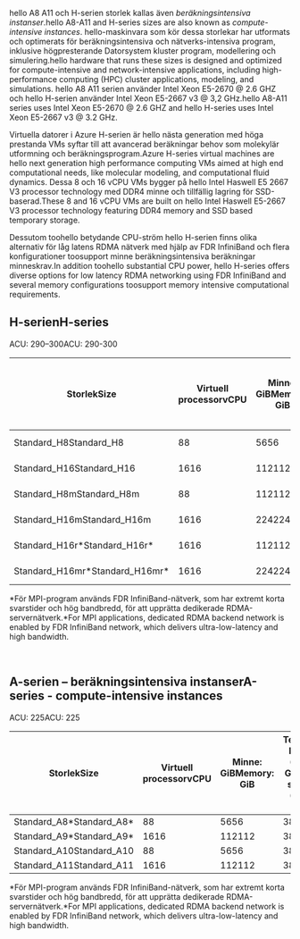 <!-- A-series - compute-intensive instances, H-series -->

<span data-ttu-id="82e58-101">hello A8 A11 och H-serien storlek kallas även *beräkningsintensiva instanser*.</span><span class="sxs-lookup"><span data-stu-id="82e58-101">hello A8-A11 and H-series sizes are also known as *compute-intensive instances*.</span></span> <span data-ttu-id="82e58-102">hello-maskinvara som kör dessa storlekar har utformats och optimerats för beräkningsintensiva och nätverks-intensiva program, inklusive högpresterande Datorsystem kluster program, modellering och simulering.</span><span class="sxs-lookup"><span data-stu-id="82e58-102">hello hardware that runs these sizes is designed and optimized for compute-intensive and network-intensive applications, including high-performance computing (HPC) cluster applications, modeling, and simulations.</span></span> <span data-ttu-id="82e58-103">hello A8 A11 serien använder Intel Xeon E5-2670 @ 2.6 GHZ och hello H-serien använder Intel Xeon E5-2667 v3 @ 3,2 GHz.</span><span class="sxs-lookup"><span data-stu-id="82e58-103">hello A8-A11 series uses Intel Xeon E5-2670 @ 2.6 GHZ and hello H-series uses Intel Xeon E5-2667 v3 @ 3.2 GHz.</span></span> 

<span data-ttu-id="82e58-104">Virtuella datorer i Azure H-serien är hello nästa generation med höga prestanda VMs syftar till att avancerad beräkningar behov som molekylär utformning och beräkningsprogram.</span><span class="sxs-lookup"><span data-stu-id="82e58-104">Azure H-series virtual machines are hello next generation high performance computing VMs aimed at high end computational needs, like molecular modeling, and computational fluid dynamics.</span></span> <span data-ttu-id="82e58-105">Dessa 8 och 16 vCPU VMs bygger på hello Intel Haswell E5 2667 V3 processor technology med DDR4 minne och tillfällig lagring för SSD-baserad.</span><span class="sxs-lookup"><span data-stu-id="82e58-105">These 8 and 16 vCPU VMs are built on hello Intel Haswell E5-2667 V3 processor technology featuring DDR4 memory and SSD based temporary storage.</span></span> 

<span data-ttu-id="82e58-106">Dessutom toohello betydande CPU-ström hello H-serien finns olika alternativ för låg latens RDMA nätverk med hjälp av FDR InfiniBand och flera konfigurationer toosupport minne beräkningsintensiva beräkningar minneskrav.</span><span class="sxs-lookup"><span data-stu-id="82e58-106">In addition toohello substantial CPU power, hello H-series offers diverse options for low latency RDMA networking using FDR InfiniBand and several memory configurations toosupport memory intensive computational requirements.</span></span>



## <a name="h-series"></a><span data-ttu-id="82e58-107">H-serien</span><span class="sxs-lookup"><span data-stu-id="82e58-107">H-series</span></span>

<span data-ttu-id="82e58-108">ACU: 290–300</span><span class="sxs-lookup"><span data-stu-id="82e58-108">ACU: 290-300</span></span>

| <span data-ttu-id="82e58-109">Storlek</span><span class="sxs-lookup"><span data-stu-id="82e58-109">Size</span></span> | <span data-ttu-id="82e58-110">Virtuell processor</span><span class="sxs-lookup"><span data-stu-id="82e58-110">vCPU</span></span> | <span data-ttu-id="82e58-111">Minne: GiB</span><span class="sxs-lookup"><span data-stu-id="82e58-111">Memory: GiB</span></span> | <span data-ttu-id="82e58-112">Temporär lagring (SSD) GiB</span><span class="sxs-lookup"><span data-stu-id="82e58-112">Temp storage (SSD) GiB</span></span> | <span data-ttu-id="82e58-113">Maximalt antal datadiskar</span><span class="sxs-lookup"><span data-stu-id="82e58-113">Max data disks</span></span> | <span data-ttu-id="82e58-114">Maximalt diskgenomflöde: IOPS</span><span class="sxs-lookup"><span data-stu-id="82e58-114">Max disk throughput: IOPS</span></span> | <span data-ttu-id="82e58-115">Maximalt antal nätverkskort</span><span class="sxs-lookup"><span data-stu-id="82e58-115">Max NICs</span></span> |
| --- | --- | --- | --- | --- | --- | --- |
| <span data-ttu-id="82e58-116">Standard_H8</span><span class="sxs-lookup"><span data-stu-id="82e58-116">Standard_H8</span></span> |<span data-ttu-id="82e58-117">8</span><span class="sxs-lookup"><span data-stu-id="82e58-117">8</span></span> |<span data-ttu-id="82e58-118">56</span><span class="sxs-lookup"><span data-stu-id="82e58-118">56</span></span> |<span data-ttu-id="82e58-119">1000</span><span class="sxs-lookup"><span data-stu-id="82e58-119">1000</span></span> |<span data-ttu-id="82e58-120">16</span><span class="sxs-lookup"><span data-stu-id="82e58-120">16</span></span> |<span data-ttu-id="82e58-121">16 × 500</span><span class="sxs-lookup"><span data-stu-id="82e58-121">16 x 500</span></span> |<span data-ttu-id="82e58-122">2</span><span class="sxs-lookup"><span data-stu-id="82e58-122">2</span></span>  |
| <span data-ttu-id="82e58-123">Standard_H16</span><span class="sxs-lookup"><span data-stu-id="82e58-123">Standard_H16</span></span> |<span data-ttu-id="82e58-124">16</span><span class="sxs-lookup"><span data-stu-id="82e58-124">16</span></span> |<span data-ttu-id="82e58-125">112</span><span class="sxs-lookup"><span data-stu-id="82e58-125">112</span></span> |<span data-ttu-id="82e58-126">2000</span><span class="sxs-lookup"><span data-stu-id="82e58-126">2000</span></span> |<span data-ttu-id="82e58-127">32</span><span class="sxs-lookup"><span data-stu-id="82e58-127">32</span></span> |<span data-ttu-id="82e58-128">32 × 500</span><span class="sxs-lookup"><span data-stu-id="82e58-128">32 x 500</span></span> |<span data-ttu-id="82e58-129">4</span><span class="sxs-lookup"><span data-stu-id="82e58-129">4</span></span> |
| <span data-ttu-id="82e58-130">Standard_H8m</span><span class="sxs-lookup"><span data-stu-id="82e58-130">Standard_H8m</span></span> |<span data-ttu-id="82e58-131">8</span><span class="sxs-lookup"><span data-stu-id="82e58-131">8</span></span> |<span data-ttu-id="82e58-132">112</span><span class="sxs-lookup"><span data-stu-id="82e58-132">112</span></span> |<span data-ttu-id="82e58-133">1000</span><span class="sxs-lookup"><span data-stu-id="82e58-133">1000</span></span> |<span data-ttu-id="82e58-134">16</span><span class="sxs-lookup"><span data-stu-id="82e58-134">16</span></span> |<span data-ttu-id="82e58-135">16 × 500</span><span class="sxs-lookup"><span data-stu-id="82e58-135">16 x 500</span></span> |<span data-ttu-id="82e58-136">2</span><span class="sxs-lookup"><span data-stu-id="82e58-136">2</span></span>  |
| <span data-ttu-id="82e58-137">Standard_H16m</span><span class="sxs-lookup"><span data-stu-id="82e58-137">Standard_H16m</span></span> |<span data-ttu-id="82e58-138">16</span><span class="sxs-lookup"><span data-stu-id="82e58-138">16</span></span> |<span data-ttu-id="82e58-139">224</span><span class="sxs-lookup"><span data-stu-id="82e58-139">224</span></span> |<span data-ttu-id="82e58-140">2000</span><span class="sxs-lookup"><span data-stu-id="82e58-140">2000</span></span> |<span data-ttu-id="82e58-141">32</span><span class="sxs-lookup"><span data-stu-id="82e58-141">32</span></span> |<span data-ttu-id="82e58-142">32 × 500</span><span class="sxs-lookup"><span data-stu-id="82e58-142">32 x 500</span></span> |<span data-ttu-id="82e58-143">4</span><span class="sxs-lookup"><span data-stu-id="82e58-143">4</span></span>  |
| <span data-ttu-id="82e58-144">Standard_H16r*</span><span class="sxs-lookup"><span data-stu-id="82e58-144">Standard_H16r*</span></span> |<span data-ttu-id="82e58-145">16</span><span class="sxs-lookup"><span data-stu-id="82e58-145">16</span></span> |<span data-ttu-id="82e58-146">112</span><span class="sxs-lookup"><span data-stu-id="82e58-146">112</span></span> |<span data-ttu-id="82e58-147">2000</span><span class="sxs-lookup"><span data-stu-id="82e58-147">2000</span></span> |<span data-ttu-id="82e58-148">32</span><span class="sxs-lookup"><span data-stu-id="82e58-148">32</span></span> |<span data-ttu-id="82e58-149">32 × 500</span><span class="sxs-lookup"><span data-stu-id="82e58-149">32 x 500</span></span> |<span data-ttu-id="82e58-150">4</span><span class="sxs-lookup"><span data-stu-id="82e58-150">4</span></span>  |
| <span data-ttu-id="82e58-151">Standard_H16mr*</span><span class="sxs-lookup"><span data-stu-id="82e58-151">Standard_H16mr*</span></span> |<span data-ttu-id="82e58-152">16</span><span class="sxs-lookup"><span data-stu-id="82e58-152">16</span></span> |<span data-ttu-id="82e58-153">224</span><span class="sxs-lookup"><span data-stu-id="82e58-153">224</span></span> |<span data-ttu-id="82e58-154">2000</span><span class="sxs-lookup"><span data-stu-id="82e58-154">2000</span></span> |<span data-ttu-id="82e58-155">32</span><span class="sxs-lookup"><span data-stu-id="82e58-155">32</span></span> |<span data-ttu-id="82e58-156">32 × 500</span><span class="sxs-lookup"><span data-stu-id="82e58-156">32 x 500</span></span> |<span data-ttu-id="82e58-157">4</span><span class="sxs-lookup"><span data-stu-id="82e58-157">4</span></span> |

<span data-ttu-id="82e58-158">*För MPI-program används FDR InfiniBand-nätverk, som har extremt korta svarstider och hög bandbredd, för att upprätta dedikerade RDMA-servernätverk.</span><span class="sxs-lookup"><span data-stu-id="82e58-158">*For MPI applications, dedicated RDMA backend network is enabled by FDR InfiniBand network, which delivers ultra-low-latency and high bandwidth.</span></span>

<br>



## <a name="a-series---compute-intensive-instances"></a><span data-ttu-id="82e58-159">A-serien – beräkningsintensiva instanser</span><span class="sxs-lookup"><span data-stu-id="82e58-159">A-series - compute-intensive instances</span></span>

<span data-ttu-id="82e58-160">ACU: 225</span><span class="sxs-lookup"><span data-stu-id="82e58-160">ACU: 225</span></span>

| <span data-ttu-id="82e58-161">Storlek</span><span class="sxs-lookup"><span data-stu-id="82e58-161">Size</span></span> | <span data-ttu-id="82e58-162">Virtuell processor</span><span class="sxs-lookup"><span data-stu-id="82e58-162">vCPU</span></span> | <span data-ttu-id="82e58-163">Minne: GiB</span><span class="sxs-lookup"><span data-stu-id="82e58-163">Memory: GiB</span></span> | <span data-ttu-id="82e58-164">Temporär lagring (HDD): GiB</span><span class="sxs-lookup"><span data-stu-id="82e58-164">Temp storage (HDD): GiB</span></span> | <span data-ttu-id="82e58-165">Maximalt antal datadiskar</span><span class="sxs-lookup"><span data-stu-id="82e58-165">Max data disks</span></span> | <span data-ttu-id="82e58-166">Maximalt diskgenomflöde: IOPS</span><span class="sxs-lookup"><span data-stu-id="82e58-166">Max data disk throughput: IOPS</span></span> | <span data-ttu-id="82e58-167">Maximalt antal nätverkskort</span><span class="sxs-lookup"><span data-stu-id="82e58-167">Max NICs</span></span>|
| --- | --- | --- | --- | --- | --- | --- |
| <span data-ttu-id="82e58-168">Standard_A8*</span><span class="sxs-lookup"><span data-stu-id="82e58-168">Standard_A8*</span></span> |<span data-ttu-id="82e58-169">8</span><span class="sxs-lookup"><span data-stu-id="82e58-169">8</span></span> |<span data-ttu-id="82e58-170">56</span><span class="sxs-lookup"><span data-stu-id="82e58-170">56</span></span> |<span data-ttu-id="82e58-171">382</span><span class="sxs-lookup"><span data-stu-id="82e58-171">382</span></span> |<span data-ttu-id="82e58-172">16</span><span class="sxs-lookup"><span data-stu-id="82e58-172">16</span></span> |<span data-ttu-id="82e58-173">16 × 500</span><span class="sxs-lookup"><span data-stu-id="82e58-173">16x500</span></span> |<span data-ttu-id="82e58-174">2</span><span class="sxs-lookup"><span data-stu-id="82e58-174">2</span></span> |
| <span data-ttu-id="82e58-175">Standard_A9*</span><span class="sxs-lookup"><span data-stu-id="82e58-175">Standard_A9*</span></span> |<span data-ttu-id="82e58-176">16</span><span class="sxs-lookup"><span data-stu-id="82e58-176">16</span></span> |<span data-ttu-id="82e58-177">112</span><span class="sxs-lookup"><span data-stu-id="82e58-177">112</span></span> |<span data-ttu-id="82e58-178">382</span><span class="sxs-lookup"><span data-stu-id="82e58-178">382</span></span> |<span data-ttu-id="82e58-179">16</span><span class="sxs-lookup"><span data-stu-id="82e58-179">16</span></span> |<span data-ttu-id="82e58-180">16 × 500</span><span class="sxs-lookup"><span data-stu-id="82e58-180">16x500</span></span> |<span data-ttu-id="82e58-181">4</span><span class="sxs-lookup"><span data-stu-id="82e58-181">4</span></span> |
| <span data-ttu-id="82e58-182">Standard_A10</span><span class="sxs-lookup"><span data-stu-id="82e58-182">Standard_A10</span></span> |<span data-ttu-id="82e58-183">8</span><span class="sxs-lookup"><span data-stu-id="82e58-183">8</span></span> |<span data-ttu-id="82e58-184">56</span><span class="sxs-lookup"><span data-stu-id="82e58-184">56</span></span> |<span data-ttu-id="82e58-185">382</span><span class="sxs-lookup"><span data-stu-id="82e58-185">382</span></span> |<span data-ttu-id="82e58-186">16</span><span class="sxs-lookup"><span data-stu-id="82e58-186">16</span></span> |<span data-ttu-id="82e58-187">16 × 500</span><span class="sxs-lookup"><span data-stu-id="82e58-187">16x500</span></span> |<span data-ttu-id="82e58-188">2</span><span class="sxs-lookup"><span data-stu-id="82e58-188">2</span></span>  |
| <span data-ttu-id="82e58-189">Standard_A11</span><span class="sxs-lookup"><span data-stu-id="82e58-189">Standard_A11</span></span> |<span data-ttu-id="82e58-190">16</span><span class="sxs-lookup"><span data-stu-id="82e58-190">16</span></span> |<span data-ttu-id="82e58-191">112</span><span class="sxs-lookup"><span data-stu-id="82e58-191">112</span></span> |<span data-ttu-id="82e58-192">382</span><span class="sxs-lookup"><span data-stu-id="82e58-192">382</span></span> |<span data-ttu-id="82e58-193">16</span><span class="sxs-lookup"><span data-stu-id="82e58-193">16</span></span> |<span data-ttu-id="82e58-194">16 × 500</span><span class="sxs-lookup"><span data-stu-id="82e58-194">16x500</span></span> |<span data-ttu-id="82e58-195">4</span><span class="sxs-lookup"><span data-stu-id="82e58-195">4</span></span> |

<span data-ttu-id="82e58-196">*För MPI-program används FDR InfiniBand-nätverk, som har extremt korta svarstider och hög bandbredd, för att upprätta dedikerade RDMA-servernätverk.</span><span class="sxs-lookup"><span data-stu-id="82e58-196">*For MPI applications, dedicated RDMA backend network is enabled by FDR InfiniBand network, which delivers ultra-low-latency and high bandwidth.</span></span>

<br>



